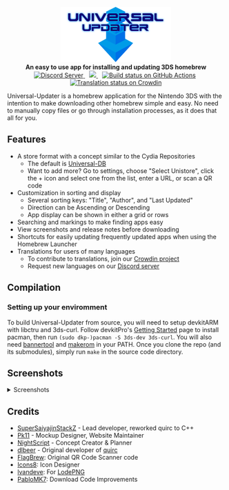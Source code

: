 <p align="center">
	<a href="https://universal-team.net/projects/universal-updater.html"><img src="https://github.com/Universal-Team/Universal-Updater/blob/master/app/banner.png"></a><br>
	<b>An easy to use app for installing and updating 3DS homebrew</b><br>
	<a href="https://universal-team.net/discord" style="padding-right: 5px;">
		<img src="https://img.shields.io/badge/Discord%20Server-%23universal--updater-green.svg" alt="Discord Server">
	</a>
	<a href="https://gbatemp.net/threads/release-universal-updater-a-universally-good-updater.551824/" style="padding-left: 5px; padding-right: 5px;">
		<img src="https://img.shields.io/badge/GBAtemp-thread-blue.svg" height="20">
	</a>
	<a href="https://github.com/Universal-Team/Universal-Updater/actions?query=workflow%3A%22Build+Universal-Updater%22" style="padding-left: 5px; padding-right: 5px;">
		<img src="https://github.com/Universal-Team/Universal-Updater/workflows/Build%20Universal-Updater/badge.svg" height="20" alt="Build status on GitHub Actions">
	</a>
	<a title="Crowdin" target="_blank" href="https://crowdin.com/project/universal-updater"><img src="https://badges.crowdin.net/universal-updater/localized.svg" alt="Translation status on Crowdin"></a>
</p>

Universal-Updater is a homebrew application for the Nintendo 3DS with the intention to make downloading other homebrew simple and easy. No need to manually copy files or go through installation processes, as it does that all for you.

## Features

- A store format with a concept similar to the Cydia Repositories
   - The default is [Universal-DB](https://db.universal-team.net)
   - Want to add more? Go to settings, choose "Select Unistore", click the + icon and select one from the list, enter a URL, or scan a QR code
- Customization in sorting and display
   - Several sorting keys: "Title", "Author", and "Last Updated"
   - Direction can be Ascending or Descending
   - App display can be shown in either a grid or rows
- Searching and markings to make finding apps easy
- View screenshots and release notes before downloading
- Shortcuts for easily updating frequently updated apps when using the Homebrew Launcher
- Translations for users of many languages
   - To contribute to translations, join our [Crowdin project](https://crwd.in/universal-updater)
   - Request new languages on our [Discord server](https://universal-team.net/discord)


## Compilation
### Setting up your enviromment

To build Universal-Updater from source, you will need to setup devkitARM with libctru and 3ds-curl. Follow devkitPro's [Getting Started](https://devkitpro.org/wiki/Getting_Started) page to install pacman, then run `(sudo dkp-)pacman -S 3ds-dev 3ds-curl`. You will also need [bannertool](https://github.com/Steveice10/bannertool/releases/latest) and [makerom](https://github.com/profi200/Project_CTR/releases/latest) in your PATH. Once you clone the repo (and its submodules), simply run `make` in the source code directory.

## Screenshots

<details><summary>Screenshots</summary>

![](https://github.com/Universal-Team/Universal-Updater/blob/master/resources/Credits.png) ![](https://github.com/Universal-Team/Universal-Updater/blob/master/resources/DirectorySelection.png) ![](https://github.com/Universal-Team/Universal-Updater/blob/master/resources/DownloadList.png) ![](https://github.com/Universal-Team/Universal-Updater/blob/master/resources/EntryInfo.png) ![](https://github.com/Universal-Team/Universal-Updater/blob/master/resources/LanguageSelection.png) ![](https://github.com/Universal-Team/Universal-Updater/blob/master/resources/ListStyle.png) ![](https://github.com/Universal-Team/Universal-Updater/blob/master/resources/MarkMenu.png) ![](https://github.com/Universal-Team/Universal-Updater/blob/master/resources/SearchMenu.png) ![](https://github.com/Universal-Team/Universal-Updater/blob/master/resources/SettingsMenu.png) ![](https://github.com/Universal-Team/Universal-Updater/blob/master/resources/SortMenu.png) ![](https://github.com/Universal-Team/Universal-Updater/blob/master/resources/StoreSelection.png) ![](https://github.com/Universal-Team/Universal-Updater/blob/master/resources/AutoUpdateSettings.png) ![](https://github.com/Universal-Team/Universal-Updater/blob/master/resources/DirectorySettings.png)![](https://github.com/Universal-Team/Universal-Updater/blob/master/resources/GUISettings.png) ![](https://github.com/Universal-Team/Universal-Updater/blob/master/resources/3DS_Screenshot.png) ![](https://github.com/Universal-Team/Universal-Updater/blob/master/resources/Screenshot_Zoom0.png) ![](https://github.com/Universal-Team/Universal-Updater/blob/master/resources/Screenshot_Zoom1.png) ![](https://github.com/Universal-Team/Universal-Updater/blob/master/resources/Screenshot_Zoom2.png) ![](https://github.com/Universal-Team/Universal-Updater/blob/master/resources/Keyboard.png) ![](https://github.com/Universal-Team/Universal-Updater/blob/master/resources/Recommended_UniStores.png) ![](https://github.com/Universal-Team/Universal-Updater/blob/master/resources/ReleaseNotes.png)

</details>

## Credits

- [SuperSaiyajinStackZ](https://github.com/SuperSaiyajinStackZ) - Lead developer, reworked quirc to C++
- [Pk11](https://github.com/Epicpkmn11) - Mockup Designer, Website Maintainer
- [NightScript](https://github.com/NightYoshi370) - Concept Creator & Planner
- [dlbeer](https://github.com/dlbeer) - Original developer of [quirc](https://github.com/dlbeer/quirc)
- [FlagBrew](https://github.com/FlagBrew): Original QR Code Scanner code
- [Icons8](https://icons8.com/): Icon Designer
- [lvandeve](https://github.com/lvandeve): For [LodePNG](https://github.com/lvandeve/lodepng)
- [PabloMK7](https://github.com/mariohackandglitch): Download Code Improvements
